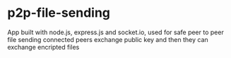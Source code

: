 # p2p-file-sending
App built with node.js, express.js and socket.io, used for safe peer to peer file sending connected peers exchange public key and then they can exchange encripted files 
